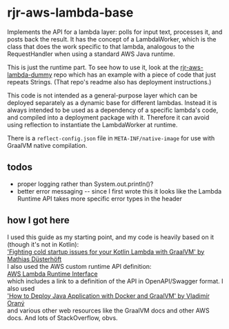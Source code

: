 # rjr-aws-lambda-base
Implements the API for a lambda layer: polls for input text, processes it, and posts back the result.
It has the concept of a LambdaWorker, which is the class that does the work specific to that lambda,
analogous to the RequestHandler when using a standard AWS Java runtime.

This is just the runtime part.  To see how to use it, look at the [rjr-aws-lambda-dummy](https://github.com/annesadleir/rjr-aws-lambda-dummy) repo 
which has an example with a piece of code that just repeats Strings. 
(That repo's readme also has deployment instructions.)

This code is not intended as a general-purpose layer which can be deployed separately as a dynamic base for different lambdas.
Instead it is always intended to be used as a dependency of a specific lambda's code, and compiled into a deployment package with it.
Therefore it can avoid using reflection to instantiate the LambdaWorker at runtime.

There is a `reflect-config.json` file in `META-INF/native-image` for use with GraalVM native compilation.

## todos
* proper logging rather than System.out.println()?
* better error messaging -- since I first wrote this it looks like the Lambda Runtime API takes more specific error types in the header

## how I got here
I used this guide as my starting point, and my code is heavily based on it (though it's not in Kotlin): \
['Fighting cold startup issues for your Kotlin Lambda with GraalVM' by Mathias Düsterhöft](https://medium.com/@mathiasdpunkt/fighting-cold-startup-issues-for-your-kotlin-lambda-with-graalvm-39d19b297730) \
I also used the AWS custom runtime API definition: \
[AWS Lambda Runtime Interface](https://docs.aws.amazon.com/lambda/latest/dg/runtimes-api.html) \
which includes a link to a definition of the API in OpenAPI/Swagger format.  I also used \
['How to Deploy Java Application with Docker and GraalVM' by Vladimír Oraný](https://medium.com/agorapulse-stories/how-to-deploy-java-application-with-docker-and-graalvm-464629d95dbd) \
and various other web resources like the GraalVM docs and other AWS docs.  And lots of StackOverflow, obvs. 

